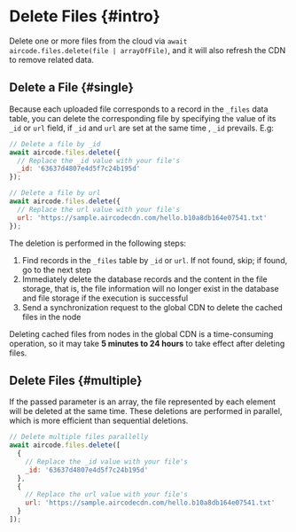 # Delete Files {#intro}

Delete one or more files from the cloud via `await aircode.files.delete(file | arrayOfFile)`, and it will also refresh the CDN to remove related data.

## Delete a File {#single}

Because each uploaded file corresponds to a record in the `_files` data table, you can delete the corresponding file by specifying the value of its `_id` or `url` field, if `_id` and `url` are set at the same time , `_id` prevails. E.g:

```js
// Delete a file by _id
await aircode.files.delete({
  // Replace the _id value with your file's
  _id: '63637d4807e4d5f7c24b195d'
});

// Delete a file by url
await aircode.files.delete({
  // Replace the url value with your file's
  url: 'https://sample.aircodecdn.com/hello.b10a8db164e07541.txt'
});
```

The deletion is performed in the following steps:

1. Find records in the `_files` table by `_id` or `url`. If not found, skip; if found, go to the next step
2. Immediately delete the database records and the content in the file storage, that is, the file information will no longer exist in the database and file storage if the execution is successful
3. Send a synchronization request to the global CDN to delete the cached files in the node

Deleting cached files from nodes in the global CDN is a time-consuming operation, so it may take **5 minutes to 24 hours** to take effect after deleting files.

## Delete Files {#multiple}

If the passed parameter is an array, the file represented by each element will be deleted at the same time. These deletions are performed in parallel, which is more efficient than sequential deletions.

```js
// Delete multiple files parallelly
await aircode.files.delete([
  {
    // Replace the _id value with your file's
    _id: '63637d4807e4d5f7c24b195d'
  },
  {
    // Replace the url value with your file's
    url: 'https://sample.aircodecdn.com/hello.b10a8db164e07541.txt'
  }
]);
```
